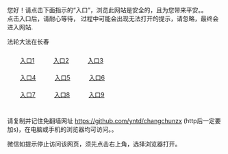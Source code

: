 您好！请点击下面指示的“入口”，浏览此网站是安全的，且为您带来平安。。 <br/>
点击入口后，请耐心等待， 过程中可能会出现无法打开的提示，请忽略，最终会进入网站. </br>

法轮大法在长春<br/>
<div style="padding:10px"><a style="margin:20px" target="_blank" href="https://d1y5nyker9a8r1.cloudfront.net/2Qpsp?ltfxpwyx" id="ccLink1" rel="nofollow">入口1</a> <a target="_blank" style="margin:20px" href="https://d1erzl13rxnsgv.cloudfront.net/2Qpsp?dhfsxzac" id="ccLink2" rel="nofollow">入口2</a> <a style="margin:20px" target="_blank" href="https://d1pmi8g5bepuvx.cloudfront.net/2Qpsp?plgqtp" id="ccLink3" rel="nofollow">入口3</a></div>

<div style="padding:10px" ><a style="margin:20px" target="_blank" href="https://d1y5nyker9a8r1.cloudfront.net/2Qpsp?ltfxpwyx" id="ccLink4" rel="nofollow">入口4</a> <a style="margin:20px" href="https://d1erzl13rxnsgv.cloudfront.net/2Qpsp?dhfsxzac" target="_blank" id="ccLink5" rel="nofollow">入口5</a> <a style="margin:20px" href="https://d1pmi8g5bepuvx.cloudfront.net/2Qpsp?plgqtp" target="_blank" id="ccLink6" rel="nofollow">入口6</a></div>

<div style="padding:10px"><a style="margin:20px" target="_blank" href="https://d1y5nyker9a8r1.cloudfront.net/2Qpsp?ltfxpwyx" id="ccLink7" rel="nofollow">入口7</a> <a style="margin:20px" href="https://d1erzl13rxnsgv.cloudfront.net/2Qpsp?dhfsxzac" target="_blank" id="ccLink8" rel="nofollow">入口8</a> <a style="margin:20px" target="_blank" href="https://d1pmi8g5bepuvx.cloudfront.net/2Qpsp?plgqtp" id="ccLink9" rel="nofollow">入口9</a></div>

<br/>



请复制并记住免翻墙网址 https://github.com/yntd/changchunzx (http后一定要加s)，在电脑或手机的浏览器均可访问。。<br/>

微信如提示停止访问该网页，须先点击右上角，选择浏览器打开。
